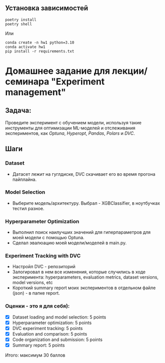 ## Установка зависимостей 

    poetry install
    poetry shell
    
Или
    
    conda create -n hw1 python=3.10
    conda activate hw1
    pip install -r requirements.txt


## 
# Домашнее задание для лекции/семинара "Experiment management" 

## Задача:
Проведите эксперимент с обучением модели, используя такие инструменты для оптимизации ML-моделей и отслеживания экспериментов, как *Optuna*, *Hyperopt*, *Pandas*, *Polars* и *DVC*.

## Шаги

### Dataset
- Датасет лежит на гуглдиске, DVC скачивает его во время прогона пайплайна.

### Model Selection
- Выберите модель/архитектуру. Выбрал - XGBClassifier, в ноутбучках тестил разное.

### Hyperparameter Optimization
- Выполнил поиск наилучших значений для гиперпараметров для моей модели с помощью Optuna.<br>
- Сделал эвалюацию моей модели/моделей в main.py. 

### Experiment Tracking with DVC
- Настройл DVC - репозиторий 
- Залогировал в нем все изменения, которые случились в ходе эксперимента: hyperparameters, evaluation metrics, dataset versions, model versions, etc
- Короткий summary report моих экспериментов в отдельном файле (json) - в папке report.
### Оценки - это я для себя):
- [x] Dataset loading and model selection: 5 points
- [x] Hyperparameter optimization: 5 points
- [x] DVC experiment tracking: 5 points
- [x] Evaluation and comparison: 5 points
- [x] Code organization and submission: 5 points
- [x] Summary report: 5 points

Итого: максимум 30 баллов

